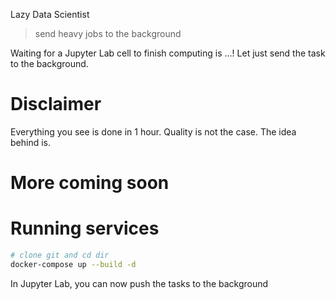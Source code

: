 Lazy Data Scientist
> send heavy jobs to the background

Waiting for a Jupyter Lab cell to finish computing is ...! Let just send the task to the background.

# Disclaimer
Everything you see is done in 1 hour. Quality is not the case. The idea behind is.

# More coming soon

# Running services
```bash
# clone git and cd dir
docker-compose up --build -d
```

In Jupyter Lab, you can now push the tasks to the background
